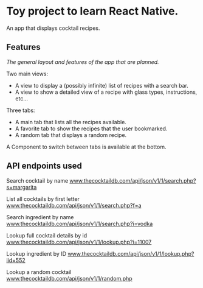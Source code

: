 # Toy project to learn React Native.

An app that displays cocktail recipes.

## Features

_The general layout and features of the app that are planned._

Two main views:

- A view to display a (possibly infinite) list of recipes with a search bar.
- A view to show a detailed view of a recipe with glass types, instructions, etc...

Three tabs:

- A main tab that lists all the recipes available.
- A favorite tab to show the recipes that the user bookmarked.
- A random tab that displays a random recipe.

A Component to switch between tabs is available at the bottom.

## API endpoints used

Search cocktail by name
www.thecocktaildb.com/api/json/v1/1/search.php?s=margarita

List all cocktails by first letter
www.thecocktaildb.com/api/json/v1/1/search.php?f=a

Search ingredient by name
www.thecocktaildb.com/api/json/v1/1/search.php?i=vodka

Lookup full cocktail details by id
www.thecocktaildb.com/api/json/v1/1/lookup.php?i=11007

Lookup ingredient by ID
www.thecocktaildb.com/api/json/v1/1/lookup.php?iid=552

Lookup a random cocktail
www.thecocktaildb.com/api/json/v1/1/random.php
